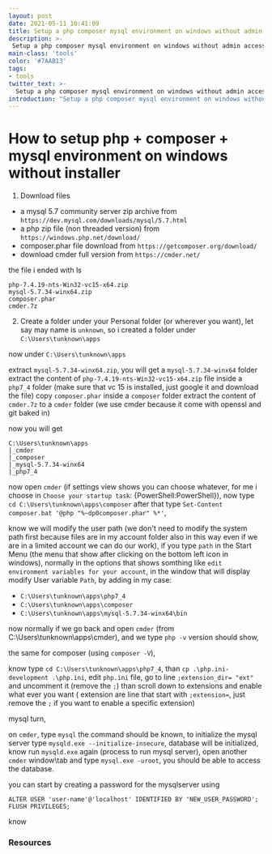 ```yaml
---
layout: post
date: 2021-05-11 10:41:09
title: Setup a php composer mysql environment on windows without admin access
description: >-
 Setup a php composer mysql environment on windows without admin access
main-class: 'tools'
color: '#7AAB13'
tags:
- tools
twitter_text: >-
  Setup a php composer mysql environment on windows without admin access
introduction: "Setup a php composer mysql environment on windows without admin access"
---
```


# How to setup php + composer + mysql  environment on windows without installer


1. Download files

* a mysql 5.7 community server zip archive from `https://dev.mysql.com/downloads/mysql/5.7.html`
* a php zip file (non threaded version) from `https://windows.php.net/download/`
* composer.phar file download from `https://getcomposer.org/download/`
* download cmder full version from `https://cmder.net/`

the file i ended with ls

```
php-7.4.19-nts-Win32-vc15-x64.zip
mysql-5.7.34-winx64.zip
composer.phar
cmder.7z
```


2. Create a folder under your Personal folder (or wherever you want), let say may name is `unknown`, so i created a folder under `C:\Users\tunknown\apps`

now under `C:\Users\tunknown\apps`

extract `mysql-5.7.34-winx64.zip`, you will get a `mysql-5.7.34-winx64` folder
extract the content of `php-7.4.19-nts-Win32-vc15-x64.zip` file inside a `php7_4` folder (make sure that vc 15 is installed, just google it and download the file)
copy `composer.phar` inside a `composer` folder
extract the content of `cmder.7z` to a `cmder` folder (we use cmder because it come with openssl and git baked in)

now you will get

```
C:\Users\tunknown\apps
|_cmder
|_composer
|_mysql-5.7.34-winx64
|_php7_4
```

now open `cmder` (if settings view shows you can choose whatever, for me i choose in `Choose your startup task`: {PowerShell:PowerShell}),
now type `cd C:\Users\tunknown\apps\composer` after that type `Set-Content composer.bat '@php "%~dp0composer.phar" %*'`,

know we will modify the user path (we don't need to modify the system path first because files are in my account folder also in this way even if we are in a limited account we can do our work), if you type `path` in the Start Menu (the menu that show after clicking on the bottom left icon in windows), normally in the options that shows somthing like `edit environment variables for your account`, in the window that will display modify User variable `Path`, by adding in my case:
* `C:\Users\tunknown\apps\php7_4`
* `C:\Users\tunknown\apps\composer`
* `C:\Users\tunknown\apps\mysql-5.7.34-winx64\bin`

now normally if we go back and open `cmder` (from C:\Users\tunknown\apps\cmder), and we type `php -v` version should show,

the same for composer (using `composer -V`),

know type `cd C:\Users\tunknown\apps\php7_4`, than `cp .\php.ini-development .\php.ini`,
edit `php.ini` file, go to line `;extension_dir= "ext"` and uncomment it (remove the `;`) than scroll down to extensions and enable what ever you want ( extension are line that start with `;extension=`, just remove the `;` if you want to enable a specific extension)

mysql turn,

on `cmder`, type `mysql` the command should be known, to initialize the mysql server type `mysqld.exe --initialize-insecure`, database will be initialized, know run `mysqld.exe` again (process to run mysql server), open another `cmder` window\tab and type `mysql.exe -uroot`, you should be able to access the database.

you can start by creating a password for the mysqlserver using

```
ALTER USER 'user-name'@'localhost' IDENTIFIED BY 'NEW_USER_PASSWORD';
FLUSH PRIVILEGES;
```

know

### Resources
[1]: https://getcomposer.org/doc/00-intro.md#installation-windows
[2]: http://kizu514.com/blog/install-php7-and-composer-on-windows-10/
[3]: https://roytuts.com/installing-mysql-zip-archive-in-windows/
